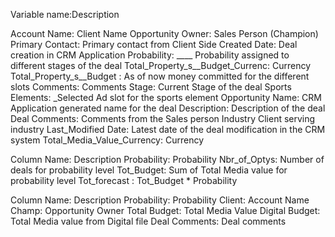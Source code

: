 Variable name:Description

Account Name: Client Name
Opportunity Owner: Sales Person (Champion)
Primary Contact: Primary contact from Client Side
Created Date:  Deal creation in CRM Application
Probability: ____ Probability assigned to different stages of the
deal
Total_Property_s__Budget_Currenc:  Currency
Total_Property_s__Budget : As of now money committed for the different slots
Comments: Comments
Stage:  Current Stage of the deal
Sports Elements: _Selected Ad slot for the sports element
Opportunity Name: CRM Application generated name for the deal
Description:  Description of the deal
Deal Comments: Comments from the Sales person
Industry Client serving industry
Last_Modified Date:  Latest date of the deal modification in the CRM
system
Total_Media_Value_Currency:  Currency

Column Name: Description
Probability:  Probability
Nbr_of_Optys: Number of deals for probability level
Tot_Budget:  Sum of Total Media value for probability level
Tot_forecast : Tot_Budget * Probability

Column Name: Description
Probability:  Probability
Client: Account Name
Champ: Opportunity Owner
Total Budget: Total Media Value
Digital Budget: Total Media value from Digital file
Deal Comments:  Deal comments
